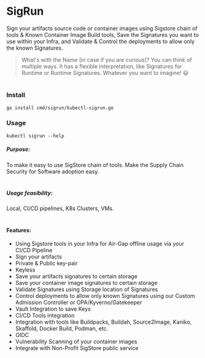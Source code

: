 # SigRun
Sign your artifacts source code or container images using Sigstore chain of tools & Known Container Image Build tools, Save the Signatures you want to use within your Infra, and Validate &amp; Control the deployments to allow only the known Signatures.
> What's with the Name (in case if you are curious)?
> You can think of multiple ways. It has a flexible interpretation, like Signatures for Runtime or Runtime Signatures. Whatever you want to imagine! :smiley: 
#

### Install
```
go install cmd/sigrun/kubectl-sigrun.go
```

### Usage
```
kubectl sigrun --help
```

##### Purpose:
To make it easy to use SigStore chain of tools. Make the Supply Chain Security for Software adoption easy. 
#
##### Usage feasibility:
Local, CI/CD pipelines, K8s Clusters, VMs. 
#
#### Features:
- Using Sigstore tools in your Infra for Air-Gap offline usage via your CI/CD Pipeline
- Sign your artifacts
- Private & Public key-pair
- Keyless
- Save your artifacts signatures to certain storage
- Save your container image signatures to certain storage
- Validate Signatures using Storage location of Signatures
- Control deployments to allow only known Signatures using our Custom Admission Controller or OPA/Kyverno/Gatekeeper
- Vault Integration to save Keys
- CI/CD Tools integration
- Integration with tools like Buildpacks, Buildah, Source2Image, Kaniko, Skaffold, Docker Build, Podman, etc. 
- OIDC
- Vulnerability Scanning of your container images
- Integrate with Non-Profit SigStore public service


#
